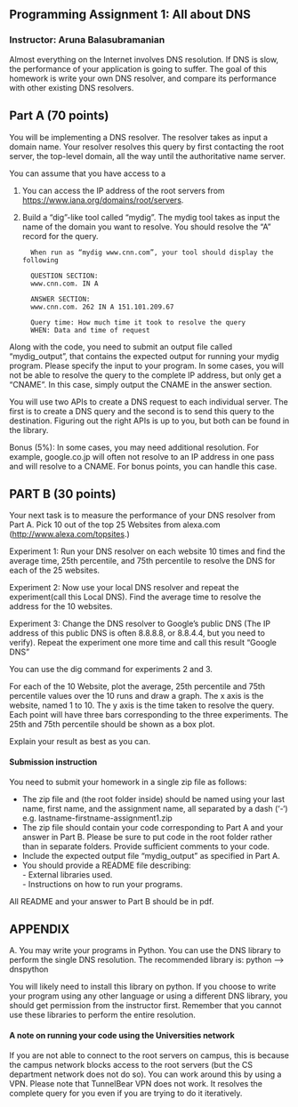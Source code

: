 ## Programming Assignment 1: All about DNS 
### Instructor: Aruna Balasubramanian


Almost everything on the Internet involves DNS resolution. If DNS is slow, the performance of your application is going to suffer. The goal of this homework is write your own DNS resolver, and compare its performance with other existing DNS resolvers.

## Part A (70 points)

You will be implementing a DNS resolver. The resolver takes as input a domain name. Your resolver resolves this query by first contacting the root server, the top-level domain, all the way until the authoritative name server.

You can assume that you have access to a
1. You can access the IP address of the root servers from https://www.iana.org/domains/root/servers.
2. Build a “dig”-like tool called “mydig”. The mydig tool takes as input the name of the domain you want to resolve. You should resolve the “A” record for the query.

         When run as “mydig www.cnn.com”, your tool should display the following
         
         QUESTION SECTION: 
         www.cnn.com. IN A
         
         ANSWER SECTION:
         www.cnn.com. 262 IN A 151.101.209.67
         
         Query time: How much time it took to resolve the query
         WHEN: Data and time of request
         
         
Along with the code, you need to submit an output file called “mydig_output”, that contains the expected output for running your mydig program. Please specify the input to your program.
In some cases, you will not be able to resolve the query to the complete IP address, but only get a “CNAME”. In this case, simply output the CNAME in the answer section.
         
You will use two APIs to create a DNS request to each individual server. The first is to create a DNS query and the second is to send this query to the destination. Figuring out the right APIs is up to you, but both can be found in the library.

Bonus (5%): In some cases, you may need additional resolution. For example, google.co.jp will often not resolve to an IP address in one pass and will resolve to a CNAME. For bonus points, you can handle this case.


 
## PART B (30 points)

Your next task is to measure the performance of your DNS resolver from Part A. Pick 10 out of the top 25 Websites from alexa.com (http://www.alexa.com/topsites.)

Experiment 1: Run your DNS resolver on each website 10 times and find the average time, 25th percentile, and 75th percentile to resolve the DNS for each of the 25 websites.

Experiment 2: Now use your local DNS resolver and repeat the experiment(call this Local DNS). Find the average time to resolve the address for the 10 websites.

Experiment 3: Change the DNS resolver to Google’s public DNS (The IP address of this public DNS is often 8.8.8.8, or 8.8.4.4, but you need to verify). Repeat the experiment one more time and call this result “Google DNS”

You can use the dig command for experiments 2 and 3.

For each of the 10 Website, plot the average, 25th percentile and 75th percentile values over the 10 runs and draw a graph. The x axis is the website, named 1 to 10. The y axis is the time taken to resolve the query. Each point will have three bars corresponding to the three experiments. The 25th and 75th percentile should be shown as a box plot.

Explain your result as best as you can.

#### Submission instruction
You need to submit your homework in a single zip file as follows:
- The zip file and (the root folder inside) should be named using your last name, first name, and the assignment name, all separated by a dash (‘-‘)<br />
  e.g. lastname-firstname-assignment1.zip
- The zip file should contain your code corresponding to Part A and your answer in Part B. Please be sure to put code in the root folder rather than in separate folders. Provide sufficient comments to your code.
- Include the expected output file “mydig_output” as specified in Part A.
- You should provide a README file describing:<br />
         - External libraries used.<br />
         - Instructions on how to run your programs.
         
All README and your answer to Part B should be in pdf.

## APPENDIX
A. You may write your programs in Python. You can use the DNS library to perform the single DNS resolution. The recommended library is:
python —> dnspython

You will likely need to install this library on python. If you choose to write your program using any other language or using a different DNS library, you should get permission from the instructor first. Remember that you cannot use these libraries to perform the entire resolution.

#### A note on running your code using the Universities network
If you are not able to connect to the root servers on campus, this is because the campus network blocks access to the root servers (but the CS department network does not do so). You can work around this by using a VPN. Please note that TunnelBear VPN does not work. It resolves the complete query for you even if you are trying to do it iteratively.
